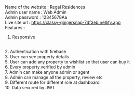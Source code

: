 Name of the website : Regal Residences
<br>
Admin user name : Web Admin
<br>
Admin password : 12345678Aa
<br>
Live site url : https://classy-gingersnap-74f3eb.netlify.app
<br>
Features :
<br>
1. Responsive
<br>
2. Authentication with firebase
<br>
3. User can see property details
<br>
5. User can add any property to wishlist so that user can buy it
<br>
6. Every property verified by admin
<br>
7. Admin can make anyone admin or agent
<br>
8. Admin can manage all the property, review etc
<br>
9. Different route for different role at dashboard
<br>
10. Data secured by JWT



